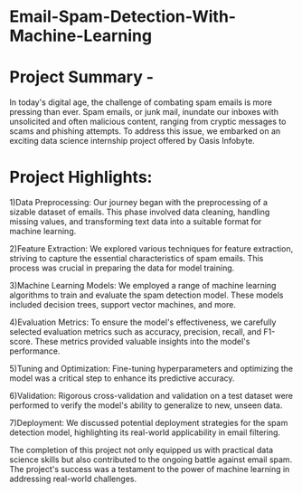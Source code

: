 # Email-Spam-Detection-With-Machine-Learning

# Project Summary -
In today's digital age, the challenge of combating spam emails is more pressing than ever. Spam emails, or junk mail, inundate our inboxes with unsolicited and often malicious content, ranging from cryptic messages to scams and phishing attempts. To address this issue, we embarked on an exciting data science internship project offered by Oasis Infobyte.

# Project Highlights:

1)Data Preprocessing: Our journey began with the preprocessing of a sizable dataset of emails. This phase involved data cleaning, handling missing values, and transforming text data into a suitable format for machine learning.

2)Feature Extraction: We explored various techniques for feature extraction, striving to capture the essential characteristics of spam emails. This process was crucial in preparing the data for model training.

3)Machine Learning Models: We employed a range of machine learning algorithms to train and evaluate the spam detection model. These models included decision trees, support vector machines, and more.

4)Evaluation Metrics: To ensure the model's effectiveness, we carefully selected evaluation metrics such as accuracy, precision, recall, and F1-score. These metrics provided valuable insights into the model's performance.

5)Tuning and Optimization: Fine-tuning hyperparameters and optimizing the model was a critical step to enhance its predictive accuracy.

6)Validation: Rigorous cross-validation and validation on a test dataset were performed to verify the model's ability to generalize to new, unseen data.

7)Deployment: We discussed potential deployment strategies for the spam detection model, highlighting its real-world applicability in email filtering.

The completion of this project not only equipped us with practical data science skills but also contributed to the ongoing battle against email spam. The project's success was a testament to the power of machine learning in addressing real-world challenges.
